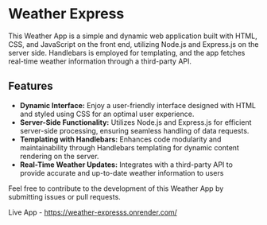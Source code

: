 # Weather Express 
This Weather App is a simple and dynamic web application built with HTML, CSS, and JavaScript on the front end, utilizing Node.js and Express.js on the server side. Handlebars is employed for templating, and the app fetches real-time weather information through a third-party API.

## Features 
- **Dynamic Interface:** Enjoy a user-friendly interface designed with HTML and styled using CSS for an optimal user experience.
- **Server-Side Functionality:** Utilizes Node.js and Express.js for efficient server-side processing, ensuring seamless handling of data requests.
- **Templating with Handlebars:** Enhances code modularity and maintainability through Handlebars templating for dynamic content rendering on the server.
- **Real-Time Weather Updates:** Integrates with a third-party API to provide accurate and up-to-date weather information to users

Feel free to contribute to the development of this Weather App by submitting issues or pull requests.

Live App - https://weather-expresss.onrender.com/
